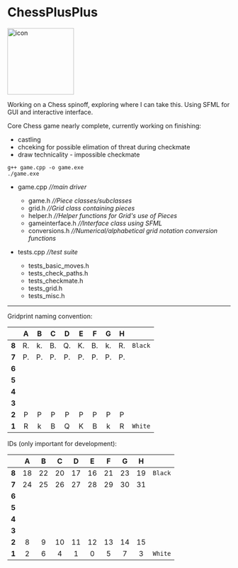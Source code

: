 # ChessPlusPlus
<p align="left">
  <img src="https://raw.githubusercontent.com/Ayaykos/ChessPlusPlus/master/icon.ico" width="150" title="icon">
</p>
Working on a Chess spinoff, exploring where I can take this. Using SFML for GUI and interactive interface.

Core Chess game nearly complete, currently working on finishing: 
- castling
- chceking for possible elimation of threat during checkmate
- draw technicality - impossible checkmate

```
g++ game.cpp -o game.exe
./game.exe
```
- game.cpp  *//main driver*
  - game.h  *//Piece classes/subclasses*
  - grid.h  *//Grid class containing pieces*
  - helper.h  *//Helper functions for Grid's use of Pieces*
  - gameinterface.h  *//Interface class using SFML*
  - conversions.h  *//Numerical/alphabetical grid notation conversion functions*
  
- tests.cpp  *//test suite*
  - tests_basic_moves.h
  - tests_check_paths.h
  - tests_checkmate.h
  - tests_grid.h
  - tests_misc.h
___
  Gridprint naming convention:

    
   |     |A  |B  |C  |D  |E  |F  |G  |H  ||
   |:-:  |:-:|:-:|:-:|:-:|:-:|:-:|:-:|:-:|:-:|
   |**8**|R. |k. |B. |Q. |K. |B. |k. |R. |`Black`|
   |**7**|P. |P. |P. |P. |P. |P. |P. |P. ||
   |**6**|   |   |   |   |   |   |   |   ||
   |**5**|   |   |   |   |   |   |   |   ||
   |**4**|   |   |   |   |   |   |   |   ||
   |**3**|   |   |   |   |   |   |   |   ||
   |**2**|P  |P  |P  |P  |P  |P  |P  |P  ||
   |**1**|R  |k  |B  |Q  |K  |B  |k  |R  |`White`|

 
   IDs (only important for development):
 
   |     |A  |B  |C  |D  |E  |F  |G  |H  ||
   |:-:  |:-:|:-:|:-:|:-:|:-:|:-:|:-:|:-:|:-:|
   |**8**|18 |22 |20 |17 |16 |21 |23 |19 |`Black`|
   |**7**|24 |25 |26 |27 |28 |29 |30 |31 ||
   |**6**|   |   |   |   |   |   |   |   ||
   |**5**|   |   |   |   |   |   |   |   ||
   |**4**|   |   |   |   |   |   |   |   ||
   |**3**|   |   |   |   |   |   |   |   ||
   |**2**|8  |9  |10 |11 |12 |13 |14 |15 ||
   |**1**|2  |6  |4  |1  |0  |5  |7  |3  |`White`|
